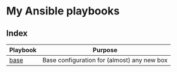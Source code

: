 # My Ansible playbooks

## Index

Playbook | Purpose
--- | ---
[base](base/) | Base configuration for (almost) any new box
